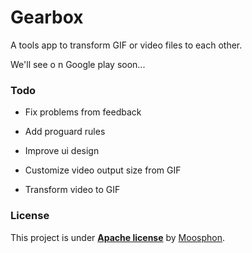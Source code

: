 # Gearbox

A tools app to transform GIF or video files to each other.

We'll see o n Google play soon...

### Todo

- Fix problems from feedback

- Add proguard rules
- Improve ui design
- Customize video output size from GIF
- Transform video to GIF

### License

This project is under [**Apache license**](https://github.com/Moosphan/Gearbox/blob/master/LICENSE) by [Moosphon](https://github.com/Moosphan).